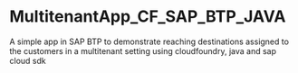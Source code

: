 # MultitenantApp_CF_SAP_BTP_JAVA
A simple app in SAP BTP to demonstrate reaching destinations assigned to the customers in a multitenant setting using cloudfoundry, java and sap cloud sdk
